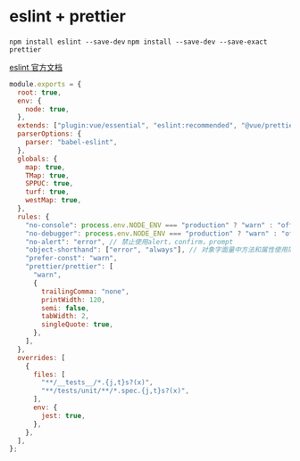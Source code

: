 # eslint + prettier

`npm install eslint --save-dev`
`npm install --save-dev --save-exact prettier`

[eslint 官方文档](https://eslint.org/docs/latest/user-guide/getting-started)

```javascript
module.exports = {
  root: true,
  env: {
    node: true,
  },
  extends: ["plugin:vue/essential", "eslint:recommended", "@vue/prettier"],
  parserOptions: {
    parser: "babel-eslint",
  },
  globals: {
    map: true,
    TMap: true,
    SPPUC: true,
    turf: true,
    westMap: true,
  },
  rules: {
    "no-console": process.env.NODE_ENV === "production" ? "warn" : "off",
    "no-debugger": process.env.NODE_ENV === "production" ? "warn" : "off",
    "no-alert": "error", // 禁止使用alert，confirm，prompt
    "object-shorthand": ["error", "always"], // 对象字面量中方法和属性使用简写语法
    "prefer-const": "warn",
    "prettier/prettier": [
      "warn",
      {
        trailingComma: "none",
        printWidth: 120,
        semi: false,
        tabWidth: 2,
        singleQuote: true,
      },
    ],
  },
  overrides: [
    {
      files: [
        "**/__tests__/*.{j,t}s?(x)",
        "**/tests/unit/**/*.spec.{j,t}s?(x)",
      ],
      env: {
        jest: true,
      },
    },
  ],
};
```
